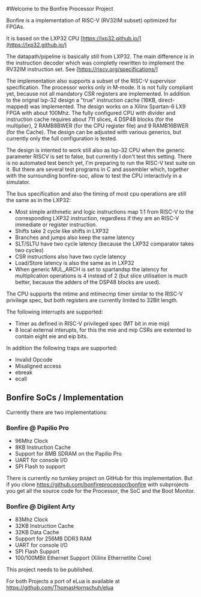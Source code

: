 #Welcome to the Bonfire Processor Project

 
Bonfire is a implementation of RISC-V (RV32IM subset) optimized for FPGAs.

It is based on the LXP32 CPU [https://lxp32.github.io/](https://lxp32.github.io/)

The datapath/pipeline is basically still from LXP32. The main difference is in the instruction decoder which was completly rewritten to implement the RV32IM instruction set. See [https://riscv.org/specifications/]

The implementation also supports a subset of the RISC-V supervisor specification. The processor works only in M-mode. It is not fully compliant yet, because not all mandatory CSR registers are implemented. In addition to the orignal lxp-32 design a "true" instruction cache (16KB, direct-mapped) was implemented. The design works on a Xilinx Spartan-6 LX9 FPGA with about 100Mhz. The fully configured CPU with divider and instruction cache requires about 711 slices, 4 DSP48 blocks (for the multiplier), 2 RAMB8BWER (for the CPU register file) and 9 RAMB16BWER (for the Cache).  The design can be adjusted with various generics, but currently only the full configuration is tested. 

The design is intented to work still also as lxp-32 CPU when the generic parameter RISCV is set to false, but currently I don't test this setting. There is no automated test bench yet, I'm preparing to run the RISC-V test suite on it. But there are several test programs in C and assembler which, together with the surrounding bonfire-soc, allow to test the CPU interactivly in a simulator. 

The bus specification and also the timing of most cpu operations are still the same as in the LXP32:
 * Most simple arithmetic and logic instructions map 1:1 from RISC-V to the corresponding LXP32 instruction, regardless if they are an RISC-V immediate or register instruction. 
 * Shifts take 2 cycle like shifts in LXP32
 * Branches and jumps also keep the same latency
 * SLT/SLTU have two cycle latency (because the LXP32 comparator takes two cycles)
 * CSR instructions also have two cycle latency
 * Load/Store latency is also the same as in LXP32
 * When generic MUL_ARCH is set to spartandsp the latency for multiplication operations is 4 instead of 2 (but slice utilisation is much better, because the adders of the DSP48 blocks are used).

The CPU supports the mtime and mtimecmp timer similar to the RISC-V privilege spec, but both registers are currently limited to 32Bit length.

The following interrupts are supported:
* Timer as defined in RISC-V privileged spec (MT bit in mie mip)
* 8 local external interupts, for this the mie and mip CSRs are extented to contain eight eie and eip bits.
 
In addition the following traps are supported:
 * Invalid Opcode
 * Misaligned access
 * ebreak
 * ecall 
 
 ## Bonfire SoCs / Implementation
 Currently there are two implementations: 
 ### Bonfire @ Papilio Pro 
 * 96Mhz Clock
 * 8KB Instruction Cache
 * Support for 8MB SDRAM on the Papilio Pro
 * UART for console I/O
 * SPI Flash to support 
 
 There is currently no turnkey project on GitHub for this implementation. But if you clone https://github.com/bonfireprocessor/bonfire
 with subprojects you get all the source code for the Processor, the SoC and the Boot Monitor.
 
 
 ### Bonfire @ Digilent Arty
 * 83Mhz Clock
 * 32KB Instruction Cache 
 * 32KB Data Cache 
 * Support for 256MB DDR3 RAM 
 * UART for console I/O
 * SPI Flash Support
 * 100/100MBit Ethernet Support (Xilinx Ethernetlite Core)
 
 This project needs to be published.
 
 For both Projects a port of eLua is available at https://github.com/ThomasHornschuh/elua
 
